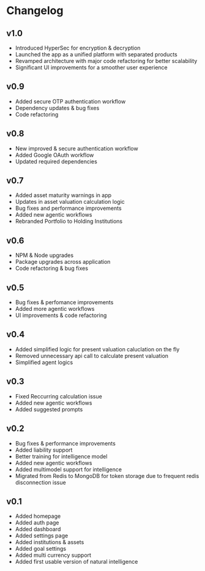 # Changelog

## v1.0

- Introduced HyperSec for encryption & decryption
- Launched the app as a unified platform with separated products
- Revamped architecture with major code refactoring for better scalability
- Significant UI improvements for a smoother user experience

## v0.9

- Added secure OTP authentication workflow
- Dependency updates & bug fixes
- Code refactoring

## v0.8

- New improved & secure authentication workflow
- Added Google OAuth workflow
- Updated required dependencies

## v0.7

- Added asset maturity warnings in app
- Updates in asset valuation calculation logic
- Bug fixes and performance improvements
- Added new agentic workflows
- Rebranded Portfolio to Holding Institutions

## v0.6

- NPM & Node upgrades
- Package upgrades across application
- Code refactoring & bug fixes

## v0.5

- Bug fixes & perfomance improvements
- Added more agentic workflows
- UI improvements & code refactoring

## v0.4

- Added simplified logic for present valuation caluclation on the fly
- Removed unnecessary api call to calculate present valuation
- Simplified agent logics

## v0.3

- Fixed Reccurring calculation issue
- Added new agentic workflows
- Added suggested prompts

## v0.2

- Bug fixes & performance improvements
- Added liability support
- Better training for intelligence model
- Added new agentic workflows
- Added multimodel support for intelligence
- Migrated from Redis to MongoDB for token storage due to frequent redis disconnection issue

## v0.1

- Added homepage
- Added auth page
- Added dashboard
- Added settings page
- Added institutions & assets
- Added goal settings
- Added multi currency support
- Added first usable version of natural intelligence
